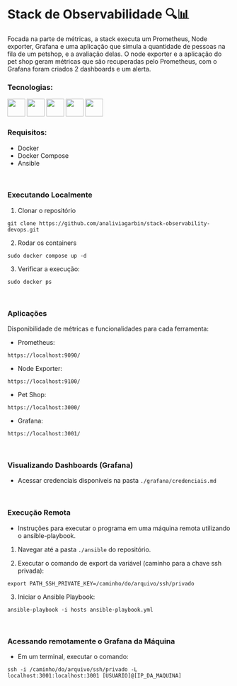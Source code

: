 # Stack de Observabilidade 🔍📊

Focada na parte de métricas, a stack executa um Prometheus, Node exporter, Grafana e uma aplicação que simula a quantidade de pessoas na fila de um petshop, e a avaliação delas. O node exporter e a aplicação do pet shop geram métricas que são recuperadas pelo Prometheus, com o Grafana foram criados 2 dashboards e um alerta.

### Tecnologias:
<div  style="display: inline-block" >

 <img src="https://cdn.jsdelivr.net/gh/devicons/devicon/icons/linux/linux-original.svg" width="40" />
 <img src="https://cdn.jsdelivr.net/gh/devicons/devicon/icons/docker/docker-original.svg" width="40">
 <img src="https://cdn.jsdelivr.net/gh/devicons/devicon/icons/prometheus/prometheus-original.svg" width="40" />
 <img src="https://cdn.jsdelivr.net/gh/devicons/devicon/icons/grafana/grafana-original.svg" width="40"  />
 <img src="https://cdn.jsdelivr.net/gh/devicons/devicon/icons/ansible/ansible-original.svg" width="40" />
          
</div>


### Requisitos:
- Docker
- Docker Compose
- Ansible


<br />

### Executando Localmente

1. Clonar o repositório
```
git clone https://github.com/analiviagarbin/stack-observability-devops.git
```

2. Rodar os containers
```
sudo docker compose up -d
```

3. Verificar a execução:
```
sudo docker ps
```

<br />

### Aplicações

Disponibilidade de métricas e funcionalidades para cada ferramenta:

- Prometheus:
```
https://localhost:9090/
```

- Node Exporter:
```
https://localhost:9100/
```

- Pet Shop:
```
https://localhost:3000/
```

- Grafana:
```
https://localhost:3001/
```

<br />

### Visualizando Dashboards (Grafana)

- Acessar credenciais disponíveis na pasta ```./grafana/credenciais.md```

<br />

### Execução Remota

- Instruções para executar o programa em uma máquina remota utilizando o ansible-playbook.

1. Navegar até a pasta ```./ansible``` do repositório.

2. Executar o comando de export da variável (caminho para a chave ssh privada):

```
export PATH_SSH_PRIVATE_KEY=/caminho/do/arquivo/ssh/privado
```

3. Iniciar o Ansible Playbook:

```
ansible-playbook -i hosts ansible-playbook.yml
```

<br />

### Acessando remotamente o Grafana da Máquina

- Em um terminal, executar o comando:

```
ssh -i /caminho/do/arquivo/ssh/privado -L localhost:3001:localhost:3001 [USUARIO]@[IP_DA_MAQUINA]
```